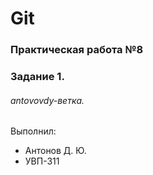 # Git
### Практическая работа №8
### Задание 1.
###### antovovdy-ветка. 

Выполнил:
* Антонов Д. Ю.
* УВП-311

